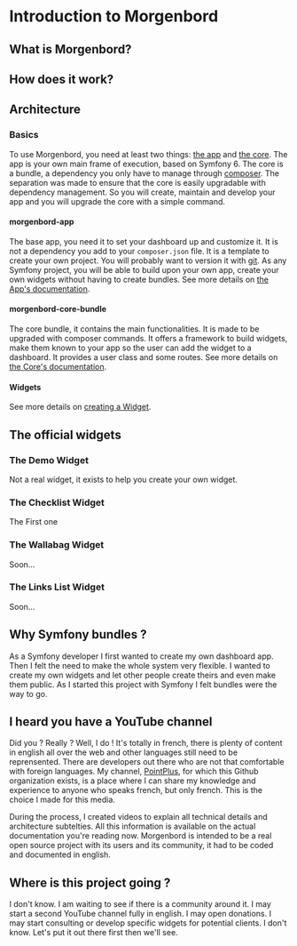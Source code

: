 # Introduction to Morgenbord

## What is Morgenbord?

## How does it work?

## Architecture

### Basics

To use Morgenbord, you need at least two things: [the app](#morgenbord-app) and [the core](#morgenbord-core-bundle). The app is your own main frame of execution, based on Symfony 6. The core is a bundle, a dependency you only have to manage through [composer](https://getcomposer.org). The separation was made to ensure that the core is easily upgradable with dependency management. So you will create, maintain and develop your app and you will upgrade the core with a simple command.

#### morgenbord-app

The base app, you need it to set your dashboard up and customize it. It is not a dependency you add to your `composer.json` file. It is a template to create your own project. You will probably want to version it with [git](https://git-scm.com/). As any Symfony project, you will be able to build upon your own app, create your own widgets without having to create bundles. See more details on [the App's documentation](/App/).

#### morgenbord-core-bundle

The core bundle, it contains the main functionalities. It is made to be upgraded with composer commands. It offers a framework to build widgets, make them known to your app so the user can add the widget to a dashboard. It provides a user class and some routes. See more details on [the Core's documentation](/Core/).

#### Widgets

See more details on [creating a Widget](/Widgets/).

## The official widgets

### The Demo Widget

Not a real widget, it exists to help you create your own widget.

### The Checklist Widget

The First one

### The Wallabag Widget

Soon…

### The Links List Widget

Soon…

## Why Symfony bundles ?

As a Symfony developer I first wanted to create my own dashboard app. Then I felt the need to make the whole system very flexible. I wanted to create my own widgets and let other people create theirs and even make them public. As I started this project with Symfony I felt bundles were the way to go.

## I heard you have a YouTube channel

Did you ? Really ? Well, I do ! It's totally in french, there is plenty of content in english all over the web and other languages still need to be reprensented. There are developers out there who are not that comfortable with foreign languages. My channel, [PointPlus](https://youtube.com/PointPlus), for which this Github organization exists, is a place where I can share my knowledge and experience to anyone who speaks french, but only french. This is the choice I made for this media.

During the process, I created videos to explain all technical details and architecture subtelties. All this information is available on the actual documentation you're reading now. Morgenbord is intended to be a real open source project with its users and its community, it had to be coded and documented in english.

## Where is this project going ?

I don't know. I am waiting to see if there is a community around it. I may start a second YouTube channel fully in english. I may open donations. I may start consulting or develop specific widgets for potential clients. I don't know. Let's put it out there first then we'll see.

